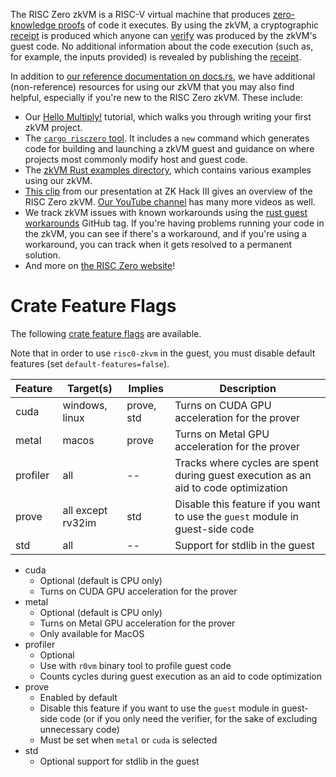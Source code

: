 The RISC Zero zkVM is a RISC-V virtual machine that produces [zero-knowledge
proofs](https://en.wikipedia.org/wiki/Zero-knowledge_proof) of code it executes.
By using the zkVM, a cryptographic [receipt](SessionReceipt) is produced which
anyone can [verify](SessionReceipt::verify) was produced by the zkVM's guest
code. No additional information about the code execution (such as, for example,
the inputs provided) is revealed by publishing the [receipt](SessionReceipt).

In addition to [our reference documentation on
docs.rs](https://docs.rs/risc0-zkvm), we have additional (non-reference)
resources for using our zkVM that you may also find helpful, especially if
you're new to the RISC Zero zkVM. These include:

* Our [Hello Multiply!](https://www.risczero.com/docs/examples/hello_multiply)
tutorial, which walks you through writing your first zkVM project.
* The [`cargo risczero` tool](https://crates.io/crates/cargo-risczero). It
includes a `new` command which generates code for building and launching a zkVM
guest and guidance on where projects most commonly modify host and guest code.
* The [zkVM Rust examples
directory](https://github.com/risc0/risc0/tree/main/examples), which contains
various examples using our zkVM.
* [This clip](https://youtu.be/cLqFvhmXiD0) from our presentation at ZK Hack III
gives an overview of the RISC Zero zkVM. [Our YouTube
channel](https://www.youtube.com/@risczero) has many more videos as well.
* We track zkVM issues with known workarounds using the [rust guest
  workarounds](https://github.com/risc0/risc0/issues?q=is%3Aissue+is%3Aopen+label%3A%22rust+guest+workarounds%22)
  GitHub tag. If you're having problems running your code in the zkVM, you can
  see if there's a workaround, and if you're using a workaround, you can track
  when it gets resolved to a permanent solution.
* And more on [the RISC Zero website](https://www.risczero.com/)!

# Crate Feature Flags

The following [crate feature flags](https://doc.rust-lang.org/cargo/reference/features.html) are available.

Note that in order to use `risc0-zkvm` in the guest, you must disable default features (set `default-features=false`).

| Feature | Target(s)  | Implies | Description |
| --- | --- | --- | ---- |
| cuda |windows, linux| prove, std | Turns on CUDA GPU acceleration for the prover |
metal |macos|prove|Turns on Metal GPU acceleration for the prover
profiler|all|--|Tracks where cycles are spent during guest execution as an aid to code optimization
prove|all except rv32im|std| Disable this feature if you want to use the `guest` module in guest-side code
std|all|--|Support for stdlib in the guest

* cuda
  * Optional (default is CPU only)
  * Turns on CUDA GPU acceleration for the prover
* metal
  * Optional (default is CPU only)
  * Turns on Metal GPU acceleration for the prover
  * Only available for MacOS
* profiler
  * Optional
  * Use with `r0vm` binary tool to profile guest code
  * Counts cycles during guest execution as an aid to code optimization
* prove
  * Enabled by default
  * Disable this feature if you want to use the `guest` module in guest-side code (or if you only need the verifier, for the sake of excluding unnecessary code)
  * Must be set when `metal` or `cuda` is selected
* std
  * Optional support for stdlib in the guest

